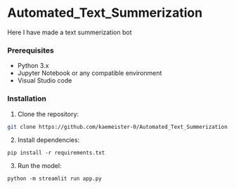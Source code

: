 # Automated_Text_Summerization

Here I have made a text summerization bot

### Prerequisites

- Python 3.x
- Jupyter Notebook or any compatible environment
- Visual Studio code

### Installation

1. Clone the repository:

```bash
git clone https://github.com/kaemeister-0/Automated_Text_Summerization.git
```
2. Install dependencies:
```
pip install -r requirements.txt
```
3. Run the model:
```
python -m streamlit run app.py
```


  

